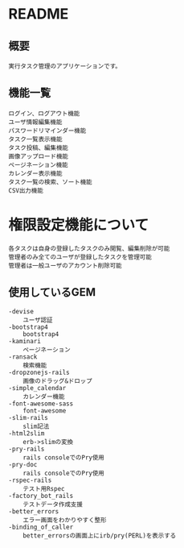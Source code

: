 # README

## 概要
    実行タスク管理のアプリケーションです。
    
## 機能一覧
    ログイン、ログアウト機能
    ユーザ情報編集機能
    パスワードリマインダー機能
    タスク一覧表示機能
    タスク投稿、編集機能
    画像アップロード機能
    ページネーション機能
    カレンダー表示機能
    タスク一覧の検索、ソート機能
    CSV出力機能
# 権限設定機能について
    各タスクは自身の登録したタスクのみ閲覧、編集削除が可能
    管理者のみ全てのユーザが登録したタスクを管理可能
    管理者は一般ユーザのアカウント削除可能
    
## 使用しているGEM
    -devise
        ユーザ認証
    -bootstrap4
        bootstrap4
    -kaminari
        ページネーション
    -ransack
        検索機能
    -dropzonejs-rails
        画像のドラッグ&ドロップ
    -simple_calendar
        カレンダー機能
    -font-awesome-sass
        font-awesome
    -slim-rails
        slim記法
    -html2slim
        erb->slimの変換
    -pry-rails
        rails consoleでのPry使用
    -pry-doc
        rails consoleでのPry使用
    -rspec-rails
        テスト用Rspec
    -factory_bot_rails
        テストデータ作成支援
    -better_errors
        エラー画面をわかりやすく整形
    -binding_of_caller
        better_errorsの画面上にirb/pry(PERL)を表示する  